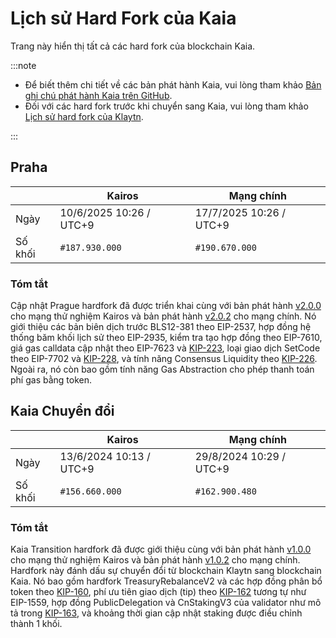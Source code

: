 # Lịch sử Hard Fork của Kaia

Trang này hiển thị tất cả các hard fork của blockchain Kaia.

:::note

- Để biết thêm chi tiết về các bản phát hành Kaia, vui lòng tham khảo [Bản ghi chú phát hành Kaia trên GitHub](https://github.com/kaiachain/kaia/releases).
- Đối với các hard fork trước khi chuyển sang Kaia, vui lòng tham khảo [Lịch sử hard fork của Klaytn](klaytn-history.md).

:::

## Praha

| ` `     | Kairos                                  | Mạng chính                              |
| ------- | --------------------------------------- | --------------------------------------- |
| Ngày    | 10/6/2025 10:26 / UTC+9 | 17/7/2025 10:26 / UTC+9 |
| Số khối | `#187.930.000`                          | `#190.670.000`                          |

### Tóm tắt

Cập nhật Prague hardfork đã được triển khai cùng với bản phát hành [v2.0.0](https://github.com/kaiachain/kaia/releases/tag/v2.0.0) cho mạng thử nghiệm Kairos và bản phát hành [v2.0.2](https://github.com/kaiachain/kaia/releases/tag/v2.0.2) cho mạng chính. Nó giới thiệu các bản biên dịch trước BLS12-381 theo EIP-2537, hợp đồng hệ thống băm khối lịch sử theo EIP-2935, kiểm tra tạo hợp đồng theo EIP-7610, giá gas calldata cập nhật theo EIP-7623 và [KIP-223](https://kips.kaia.io/KIPs/kip-223), loại giao dịch SetCode theo EIP-7702 và [KIP-228](https://kips.kaia.io/KIPs/kip-228), và tính năng Consensus Liquidity theo [KIP-226](https://kips.kaia.io/KIPs/kip-226). Ngoài ra, nó còn bao gồm tính năng Gas Abstraction cho phép thanh toán phí gas bằng token.

## Kaia Chuyển đổi

| ` `     | Kairos                                  | Mạng chính                              |
| ------- | --------------------------------------- | --------------------------------------- |
| Ngày    | 13/6/2024 10:13 / UTC+9 | 29/8/2024 10:29 / UTC+9 |
| Số khối | `#156.660.000`                          | `#162.900.480`                          |

### Tóm tắt

Kaia Transition hardfork đã được giới thiệu cùng với bản phát hành [v1.0.0](https://github.com/kaiachain/kaia/releases/tag/v1.0.0) cho mạng thử nghiệm Kairos và bản phát hành [v1.0.2](https://github.com/kaiachain/kaia/releases/tag/v1.0.2) cho mạng chính. Hardfork này đánh dấu sự chuyển đổi từ blockchain Klaytn sang blockchain Kaia. Nó bao gồm hardfork TreasuryRebalanceV2 và các hợp đồng phân bổ token theo [KIP-160](https://kips.kaia.io/KIPs/kip-160), phí ưu tiên giao dịch (tip) theo [KIP-162](https://kips.kaia.io/KIPs/kip-162) tương tự như EIP-1559, hợp đồng PublicDelegation và CnStakingV3 của validator như mô tả trong [KIP-163](https://kips.kaia.io/KIPs/kip-163), và khoảng thời gian cập nhật staking được điều chỉnh thành 1 khối.